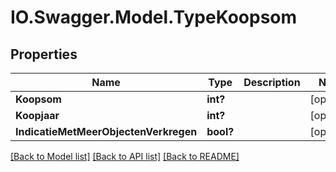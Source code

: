 # IO.Swagger.Model.TypeKoopsom
## Properties

Name | Type | Description | Notes
------------ | ------------- | ------------- | -------------
**Koopsom** | **int?** |  | [optional] 
**Koopjaar** | **int?** |  | [optional] 
**IndicatieMetMeerObjectenVerkregen** | **bool?** |  | [optional] 

[[Back to Model list]](../README.md#documentation-for-models) [[Back to API list]](../README.md#documentation-for-api-endpoints) [[Back to README]](../README.md)

